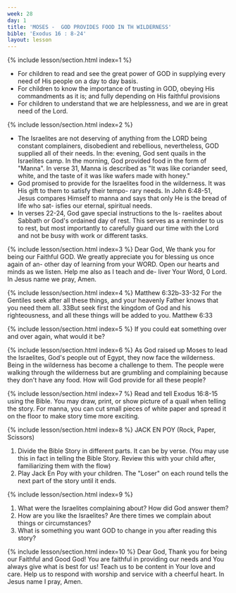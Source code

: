 ```yaml
---
week: 28
day: 1
title: 'MOSES -  GOD PROVIDES FOOD IN TH WILDERNESS'
bible: 'Exodus 16 : 8-24'
layout: lesson
---
```



{% include lesson/section.html index=1 %}
- For children to read and see the great power of GOD in supplying every need of His people on a day to day basis.
- For children to know the importance of trusting in GOD, obeying His commandments as it is; and fully depending on His faithful provisions
- For children to understand that we are helplessness, and we are in great need of the Lord.


{% include lesson/section.html index=2 %}
- The Israelites are not deserving of anything from the LORD being constant complainers, disobedient and rebellious, nevertheless, GOD supplied all of their needs. In the: evening, God sent quails in the Israelites camp. In the morning, God provided food in the form of "Manna". In verse 31, Manna is described as "It was like coriander seed, white, and the taste of it was like wafers made with honey."
- God promised to provide for the Israelites food in the wilderness. It was His gift to them to satisfy their tempo- rary needs. In John 6:48-51, Jesus compares Himself to manna and says that only He is the bread of life who sat- isfies our eternal, spiritual needs.
- In verses 22-24, God gave special instructions to the ls- raelites about Sabbath or God's ordained day of rest. This serves as a reminder to us to rest, but most importantly to carefully guard our time with the Lord and not be busy with work or different tasks.


{% include lesson/section.html index=3 %}
 Dear God, We thank you for being our Faithful GOD. We greatly appreciate you for blessing us once again of an- other day of learning from your WORD. Open our hearts and minds as we listen. Help me also as I teach and de- liver Your Word, 0 Lord. In Jesus name we pray, Amen.



{% include lesson/section.html index=4 %}
 Matthew 6:32b-33-32 For the Gentiles seek after all these things, and your heavenly Father knows that you need them all. 33But seek first the kingdom of God and his righteousness, and all these things will be added to you. Matthew 6:33


{% include lesson/section.html index=5 %}
If you could eat something over and over again, what would it be?



{% include lesson/section.html index=6 %}
As God raised up Moses to lead the Israelites, God's people out of Egypt, they now face the wilderness. Being in the wilderness has become a challenge to them. The people were walking through the wilderness but are grumbling and complaining because they don't have any food. How will God provide for all these people?



{% include lesson/section.html index=7 %}
 Read and tell Exodus 16:8-15 using the Bible. You may draw, print, or show picture of a quail when telling the story. For manna, you can cut small pieces of white paper and spread it on the floor to make story time more exciting.


{% include lesson/section.html index=8 %}
JACK EN POY (Rock, Paper, Scissors)
1. Divide the Bible Story in different parts. It can be by verse. (You may use this in fact in telling the Bible Story. Review this with your child after, familiarizing them with the flow)
2. Play Jack En Poy with your children. The "Loser" on each round tells the next part of the story until it ends.


{% include lesson/section.html index=9 %}
1. What were the Israelites complaining about? How did God answer them?
2. How are you like the Israelites? Are there times we complain about things or circumstances?
3. What is something you want GOD to change in you after reading this story?


{% include lesson/section.html index=10 %}
Dear God, Thank you for being our Faithful and Good God! You are faithful in providing our needs and You always give what is best for us! Teach us to be content in Your love and care. Help us to respond with worship and service with a cheerful heart. In Jesus name I pray, Amen.

